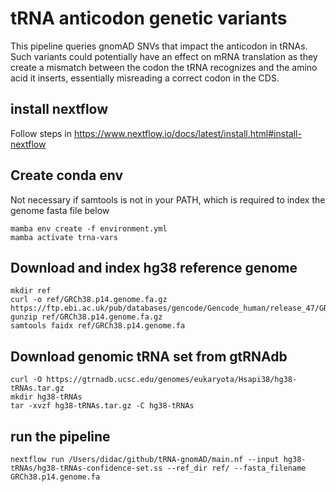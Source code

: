 # tRNA anticodon genetic variants
This pipeline queries gnomAD SNVs that impact the anticodon in tRNAs. Such variants could potentially have an effect on mRNA translation as they create a mismatch between the codon the tRNA recognizes and the amino acid it inserts, essentially misreading a correct codon in the CDS.

## install nextflow
Follow steps in https://www.nextflow.io/docs/latest/install.html#install-nextflow

## Create conda env
Not necessary if samtools is not in your PATH, which is required to index the genome fasta file below
```
mamba env create -f environment.yml
mamba activate trna-vars
```

## Download and index hg38 reference genome
```
mkdir ref
curl -o ref/GRCh38.p14.genome.fa.gz https://ftp.ebi.ac.uk/pub/databases/gencode/Gencode_human/release_47/GRCh38.p14.genome.fa.gz
gunzip ref/GRCh38.p14.genome.fa.gz
samtools faidx ref/GRCh38.p14.genome.fa
```

## Download genomic tRNA set from gtRNAdb
```
curl -O https://gtrnadb.ucsc.edu/genomes/eukaryota/Hsapi38/hg38-tRNAs.tar.gz
mkdir hg38-tRNAs
tar -xvzf hg38-tRNAs.tar.gz -C hg38-tRNAs
```

## run the pipeline
```
nextflow run /Users/didac/github/tRNA-gnomAD/main.nf --input hg38-tRNAs/hg38-tRNAs-confidence-set.ss --ref_dir ref/ --fasta_filename GRCh38.p14.genome.fa
```

